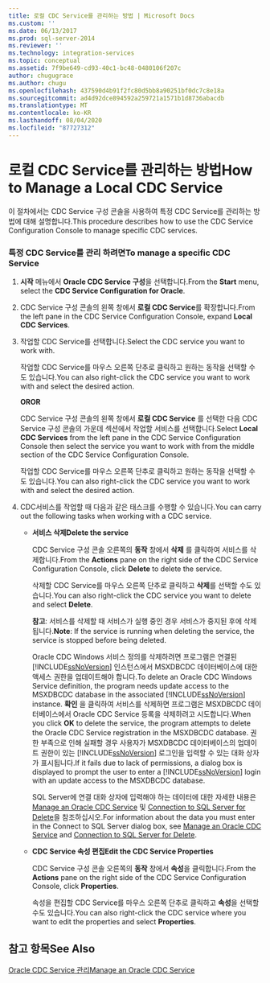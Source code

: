 ```yaml
---
title: 로컬 CDC Service를 관리하는 방법 | Microsoft Docs
ms.custom: ''
ms.date: 06/13/2017
ms.prod: sql-server-2014
ms.reviewer: ''
ms.technology: integration-services
ms.topic: conceptual
ms.assetid: 7f9be649-cd93-40c1-bc48-0480106f207c
author: chugugrace
ms.author: chugu
ms.openlocfilehash: 437590d4b91f2fc80d5bb8a90251bf0dc7c8e18a
ms.sourcegitcommit: ad4d92dce894592a259721a1571b1d8736abacdb
ms.translationtype: MT
ms.contentlocale: ko-KR
ms.lasthandoff: 08/04/2020
ms.locfileid: "87727312"
---
```

# <a name="how-to-manage-a-local-cdc-service"></a><span data-ttu-id="b927b-102">로컬 CDC Service를 관리하는 방법</span><span class="sxs-lookup"><span data-stu-id="b927b-102">How to Manage a Local CDC Service</span></span>
  <span data-ttu-id="b927b-103">이 절차에서는 CDC Service 구성 콘솔을 사용하여 특정 CDC Service를 관리하는 방법에 대해 설명합니다.</span><span class="sxs-lookup"><span data-stu-id="b927b-103">This procedure describes how to use the CDC Service Configuration Console to manage specific CDC services.</span></span>  
  
### <a name="to-manage-a-specific-cdc-service"></a><span data-ttu-id="b927b-104">특정 CDC Service를 관리 하려면</span><span class="sxs-lookup"><span data-stu-id="b927b-104">To manage a specific CDC Service</span></span>  
  
1.  <span data-ttu-id="b927b-105">**시작** 메뉴에서 **Oracle CDC Service 구성**을 선택합니다.</span><span class="sxs-lookup"><span data-stu-id="b927b-105">From the **Start** menu, select the **CDC Service Configuration for Oracle**.</span></span>  
  
2.  <span data-ttu-id="b927b-106">CDC Service 구성 콘솔의 왼쪽 창에서 **로컬 CDC Service**를 확장합니다.</span><span class="sxs-lookup"><span data-stu-id="b927b-106">From the left pane in the CDC Service Configuration Console, expand **Local CDC Services**.</span></span>  
  
3.  <span data-ttu-id="b927b-107">작업할 CDC Service를 선택합니다.</span><span class="sxs-lookup"><span data-stu-id="b927b-107">Select the CDC service you want to work with.</span></span>  
  
     <span data-ttu-id="b927b-108">작업할 CDC Service를 마우스 오른쪽 단추로 클릭하고 원하는 동작을 선택할 수도 있습니다.</span><span class="sxs-lookup"><span data-stu-id="b927b-108">You can also right-click the CDC service you want to work with and select the desired action.</span></span>  
  
     <span data-ttu-id="b927b-109">**OR**</span><span class="sxs-lookup"><span data-stu-id="b927b-109">**OR**</span></span>  
  
     <span data-ttu-id="b927b-110">CDC Service 구성 콘솔의 왼쪽 창에서 **로컬 CDC Service** 를 선택한 다음 CDC Service 구성 콘솔의 가운데 섹션에서 작업할 서비스를 선택합니다.</span><span class="sxs-lookup"><span data-stu-id="b927b-110">Select **Local CDC Services** from the left pane in the CDC Service Configuration Console then select the service you want to work with from the middle section of the CDC Service Configuration Console.</span></span>  
  
     <span data-ttu-id="b927b-111">작업할 CDC Service를 마우스 오른쪽 단추로 클릭하고 원하는 동작을 선택할 수도 있습니다.</span><span class="sxs-lookup"><span data-stu-id="b927b-111">You can also right-click the CDC service you want to work with and select the desired action.</span></span>  
  
4.  <span data-ttu-id="b927b-112">CDC서비스를 작업할 때 다음과 같은 태스크를 수행할 수 있습니다.</span><span class="sxs-lookup"><span data-stu-id="b927b-112">You can carry out the following tasks when working with a CDC service.</span></span>  
  
    -   <span data-ttu-id="b927b-113">**서비스 삭제**</span><span class="sxs-lookup"><span data-stu-id="b927b-113">**Delete the service**</span></span>  
  
         <span data-ttu-id="b927b-114">CDC Service 구성 콘솔 오른쪽의 **동작** 창에서 **삭제** 를 클릭하여 서비스를 삭제합니다.</span><span class="sxs-lookup"><span data-stu-id="b927b-114">From the **Actions** pane on the right side of the CDC Service Configuration Console, click **Delete** to delete the service.</span></span>  
  
         <span data-ttu-id="b927b-115">삭제할 CDC Service를 마우스 오른쪽 단추로 클릭하고 **삭제**를 선택할 수도 있습니다.</span><span class="sxs-lookup"><span data-stu-id="b927b-115">You can also right-click the CDC service you want to delete and select **Delete**.</span></span>  
  
         <span data-ttu-id="b927b-116">**참고**: 서비스를 삭제할 때 서비스가 실행 중인 경우 서비스가 중지된 후에 삭제됩니다.</span><span class="sxs-lookup"><span data-stu-id="b927b-116">**Note**: If the service is running when deleting the service, the service is stopped before being deleted.</span></span>  
  
         <span data-ttu-id="b927b-117">Oracle CDC Windows 서비스 정의를 삭제하려면 프로그램은 연결된 [!INCLUDE[ssNoVersion](../../includes/ssnoversion-md.md)] 인스턴스에서 MSXDBCDC 데이터베이스에 대한 액세스 권한을 업데이트해야 합니다.</span><span class="sxs-lookup"><span data-stu-id="b927b-117">To delete an Oracle CDC Windows Service definition, the program needs update access to the MSXDBCDC database in the associated [!INCLUDE[ssNoVersion](../../includes/ssnoversion-md.md)] instance.</span></span> <span data-ttu-id="b927b-118">**확인** 을 클릭하여 서비스를 삭제하면 프로그램은 MSXDBCDC 데이터베이스에서 Oracle CDC Service 등록을 삭제하려고 시도합니다.</span><span class="sxs-lookup"><span data-stu-id="b927b-118">When you click **OK** to delete the service, the program attempts to delete the Oracle CDC Service registration in the MSXDBCDC database.</span></span> <span data-ttu-id="b927b-119">권한 부족으로 인해 실패할 경우 사용자가 MSXDBCDC 데이터베이스의 업데이트 권한이 있는 [!INCLUDE[ssNoVersion](../../includes/ssnoversion-md.md)] 로그인을 입력할 수 있는 대화 상자가 표시됩니다.</span><span class="sxs-lookup"><span data-stu-id="b927b-119">If it fails due to lack of permissions, a dialog box is displayed to prompt the user to enter a [!INCLUDE[ssNoVersion](../../includes/ssnoversion-md.md)] login with an update access to the MSXDBCDC database.</span></span>  
  
         <span data-ttu-id="b927b-120">SQL Server에 연결 대화 상자에 입력해야 하는 데이터에 대한 자세한 내용은 [Manage an Oracle CDC Service](manage-an-oracle-cdc-service.md) 및 [Connection to SQL Server for Delete](connection-to-sql-server-for-delete.md)을 참조하십시오.</span><span class="sxs-lookup"><span data-stu-id="b927b-120">For information about the data you must enter in the Connect to SQL Server dialog box, see [Manage an Oracle CDC Service](manage-an-oracle-cdc-service.md) and [Connection to SQL Server for Delete](connection-to-sql-server-for-delete.md).</span></span>  
  
    -   <span data-ttu-id="b927b-121">**CDC Service 속성 편집**</span><span class="sxs-lookup"><span data-stu-id="b927b-121">**Edit the CDC Service Properties**</span></span>  
  
         <span data-ttu-id="b927b-122">CDC Service 구성 콘솔 오른쪽의 **동작** 창에서 **속성**을 클릭합니다.</span><span class="sxs-lookup"><span data-stu-id="b927b-122">From the **Actions** pane on the right side of the CDC Service Configuration Console, click **Properties**.</span></span>  
  
         <span data-ttu-id="b927b-123">속성을 편집할 CDC Service를 마우스 오른쪽 단추로 클릭하고 **속성**을 선택할 수도 있습니다.</span><span class="sxs-lookup"><span data-stu-id="b927b-123">You can also right-click the CDC service where you want to edit the properties and select **Properties**.</span></span>  
  
## <a name="see-also"></a><span data-ttu-id="b927b-124">참고 항목</span><span class="sxs-lookup"><span data-stu-id="b927b-124">See Also</span></span>  
 [<span data-ttu-id="b927b-125">Oracle CDC Service 관리</span><span class="sxs-lookup"><span data-stu-id="b927b-125">Manage an Oracle CDC Service</span></span>](manage-an-oracle-cdc-service.md)  
  
  
